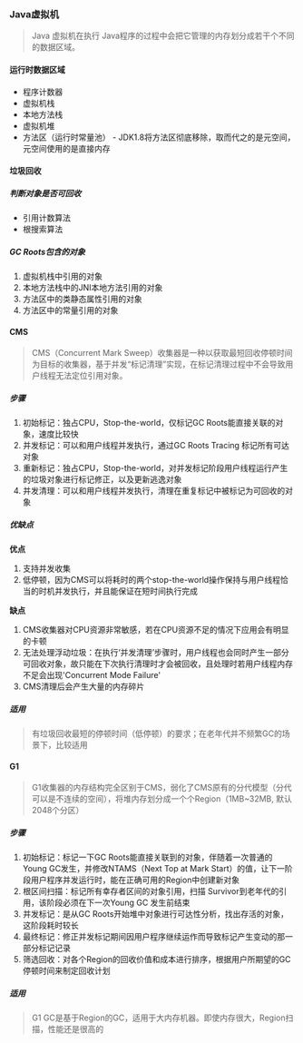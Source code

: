 ### Java虚拟机

> Java 虚拟机在执行 Java程序的过程中会把它管理的内存划分成若干个不同的数据区域。

#### 运行时数据区域

* 程序计数器
* 虚拟机栈
* 本地方法栈
* 虚拟机堆
* 方法区（运行时常量池） - JDK1.8将方法区彻底移除，取而代之的是元空间，元空间使用的是直接内存

#### 垃圾回收

##### 判断对象是否可回收

* 引用计数算法
* 根搜索算法

##### GC Roots包含的对象

1. 虚拟机栈中引用的对象
1. 本地方法栈中的JNI本地方法引用的对象
1. 方法区中的类静态属性引用的对象
1. 方法区中的常量引用的对象

#### CMS

> CMS（Concurrent Mark Sweep）收集器是一种以获取最短回收停顿时间为目标的收集器，基于并发“标记清理”实现，在标记清理过程中不会导致用户线程无法定位引用对象。

##### 步骤

1. 初始标记：独占CPU，Stop-the-world，仅标记GC Roots能直接关联的对象，速度比较快
1. 并发标记：可以和用户线程并发执行，通过GC Roots Tracing 标记所有可达对象
1. 重新标记：独占CPU，Stop-the-world，对并发标记阶段用户线程运行产生的垃圾对象进行标记修正，以及更新逃逸对象
1. 并发清理：可以和用户线程并发执行，清理在重复标记中被标记为可回收的对象

##### 优缺点

**优点**

1. 支持并发收集
1. 低停顿，因为CMS可以将耗时的两个stop-the-world操作保持与用户线程恰当的时机并发执行，并且能保证在短时间执行完成

**缺点**

1. CMS收集器对CPU资源非常敏感，若在CPU资源不足的情况下应用会有明显的卡顿
1. 无法处理浮动垃圾：在执行‘并发清理’步骤时，用户线程也会同时产生一部分可回收对象，故只能在下次执行清理时才会被回收，且处理时若用户线程内存不足会出现'Concurrent Mode Failure'
1. CMS清理后会产生大量的内存碎片

##### 适用

> 有垃圾回收最短的停顿时间（低停顿）的要求；在老年代并不频繁GC的场景下，比较适用

#### G1

> G1收集器的内存结构完全区别于CMS，弱化了CMS原有的分代模型（分代可以是不连续的空间），将堆内存划分成一个个Region（1MB~32MB, 默认2048个分区）

##### 步骤

1. 初始标记：标记一下GC Roots能直接关联到的对象，伴随着一次普通的Young GC发生，并修改NTAMS（Next Top at Mark Start）的值，让下一阶段用户程序并发运行时，能在正确可用的Region中创建新对象
1. 根区间扫描：标记所有幸存者区间的对象引用，扫描 Survivor到老年代的引用，该阶段必须在下一次Young GC 发生前结束
1. 并发标记：是从GC Roots开始堆中对象进行可达性分析，找出存活的对象，这阶段耗时较长
1. 最终标记：修正并发标记期间因用户程序继续运作而导致标记产生变动的那一部分标记记录
1. 筛选回收：对各个Region的回收价值和成本进行排序，根据用户所期望的GC停顿时间来制定回收计划

##### 适用

> G1 GC是基于Region的GC，适用于大内存机器。即使内存很大，Region扫描，性能还是很高的